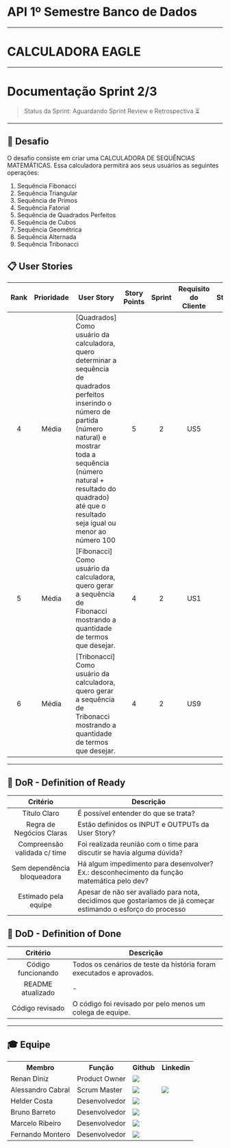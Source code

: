 # API 1º Semestre Banco de Dados

---

# CALCULADORA EAGLE

---

# Documentação Sprint 2/3

> Status da Sprint: Aguardando Sprint Review e Retrospectiva ⏳

---

## 🏅 Desafio <a id="desafio"></a>

O desafio consiste em criar uma CALCULADORA DE SEQUÊNCIAS MATEMÁTICAS. Essa calculadora permitirá aos seus usuários as seguintes operações:
1. Sequência Fibonacci
2. Sequência Triangular
3. Sequência de Primos
4. Sequência Fatorial
5. Sequência de Quadrados Perfeitos
6. Sequência de Cubos
7. Sequência Geométrica
8. Sequência Alternada
9. Sequência Tribonacci


## 📋 User Stories <a id="backlog"></a>


| Rank | Prioridade | User Story| Story Points | Sprint | Requisito do Cliente | Status |
| :--: | :--------: | -------------------------------------------------------------------------------------------------------------------------------------------------------------------------------------------------------------- | :----------: | :----: | :------------------: | :----: |
|   4  |    Média   | [Quadrados] Como usuário da calculadora, quero determinar a sequência de quadrados perfeitos inserindo o número de partida (número natural) e mostrar toda a sequência (número natural + resultado do quadrado) até que o resultado seja igual ou menor ao número 100																			|      5      |    2	|       US5      |    ✅   |
|   5  |    Média   | [Fibonacci] Como usuário da calculadora, quero gerar a sequência de Fibonacci mostrando a quantidade de termos que desejar.	|      4      |    2	|       US1      |    ✅   |
|   6  |    Média   | [Tribonacci] Como usuário da calculadora, quero gerar a sequência de Tribonacci mostrando a quantidade de termos que desejar. |      4      |    2	|       US9      |    ✅   |
---

## 🏅 DoR - Definition of Ready <a id="dor"></a>

|             Critério					| Descrição                                                                              						|
| :------------------------------:		| -------------------------------------------------------------------------------------------------				|
|  Título Claro   						| É possível entender do que se trata? 																			|
| Regra de Negócios Claras				| Estão definidos os INPUT  e OUTPUTs da User Story?															|
| Compreensão validada c/ time			| Foi realizada reunião com o time para discutir se havia alguma dúvida? 										|
| Sem dependência bloqueadora			| Há algum impedimento para desenvolver? Ex.: desconhecimento da função matemática pelo dev?					|
| Estimado pela equipe					| Apesar de não ser avaliado para nota, decidimos que gostaríamos de já começar estimando o esforço do processo	|


## 🏅 DoD - Definition of Done <a id="dod"></a>

|                 Critério                 | Descrição                                                                           	|
| :--------------------------------------: | ------------------------------------------------------------------------------------	|
|     Código funcionando 				   | Todos os cenários de teste da história foram executados e aprovados.			     	|
|     README atualizado				       | -																						|
|     Código revisado          			   | O código foi revisado por pelo menos um colega de equipe.                          	|

---

## 🎓 Equipe <a id="equipe"></a>

<div align="center">
  <table>
    <tr>
      <th>Membro</th>
      <th>Função</th>
      <th>Github</th>
      <th>Linkedin</th>
    </tr>
    <tr>
      <td>Renan Diniz</td>
      <td>Product Owner</td>
      <td><a href="https://github.com/renandiniz8"><img src="https://img.shields.io/badge/GitHub-100000?style=for-the-badge&logo=github&logoColor=white"></a></td>
      <td><!--<a href="https://www.linkedin.com/in/"><img src="https://img.shields.io/badge/LinkedIn-0077B5?style=for-the-badge&logo=linkedin&logoColor=white"></a>--></td>
    </tr>
    <tr>
      <td>Alessandro Cabral</td>
      <td>Scrum Master</td>
      <td><a href="https://github.com/alessandrocabralfatec"><img src="https://img.shields.io/badge/GitHub-100000?style=for-the-badge&logo=github&logoColor=white"></a></td>
      <td><a href="https://www.linkedin.com/in/alessandro-augusto-ferreira-cabral-9b805553"><img src="https://img.shields.io/badge/LinkedIn-0077B5?style=for-the-badge&logo=linkedin&logoColor=white"></a></td>
    </tr>
    <tr>
      <td>Helder Costa</td>
      <td>Desenvolvedor</td>
      <td><a href="https://github.com/helderfcosta"><img src="https://img.shields.io/badge/GitHub-100000?style=for-the-badge&logo=github&logoColor=white"></a></td>
      <td><!--<a href="https://www.linkedin.com/in/"><img src="https://img.shields.io/badge/LinkedIn-0077B5?style=for-the-badge&logo=linkedin&logoColor=white"></a>--></td>
    </tr>
    <tr>
      <td>Bruno Barreto</td>
      <td>Desenvolvedor</td>
      <td><a href="https://github.com/bbarreto51"><img src="https://img.shields.io/badge/GitHub-100000?style=for-the-badge&logo=github&logoColor=white"></a></td>
      <td><!--<a href="https://www.linkedin.com/in/"><img src="https://img.shields.io/badge/LinkedIn-0077B5?style=for-the-badge&logo=linkedin&logoColor=white"></a>--></td></a></td>
    </tr>
    <tr>
      <td>Marcelo Ribeiro</td>
      <td>Desenvolvedor</td>
      <td><a href="https://github.com/Ribeiro199"><img src="https://img.shields.io/badge/GitHub-100000?style=for-the-badge&logo=github&logoColor=white"></a></td>
      <td><!--<a href="https://www.linkedin.com/in/"><img src="https://img.shields.io/badge/LinkedIn-0077B5?style=for-the-badge&logo=linkedin&logoColor=white"></a>--></td></a></td>
    </tr>
    <tr>
      <td>Fernando Montero</td>
      <td>Desenvolvedor</td>
      <td><a href="https://github.com/fernandocosta45"><img src="https://img.shields.io/badge/GitHub-100000?style=for-the-badge&logo=github&logoColor=white"></a></td>
      <td><!--<a href="https://www.linkedin.com/in/"><img src="https://img.shields.io/badge/LinkedIn-0077B5?style=for-the-badge&logo=linkedin&logoColor=white"></a>--></td></a></td>
    </tr>
  </table>
</div>